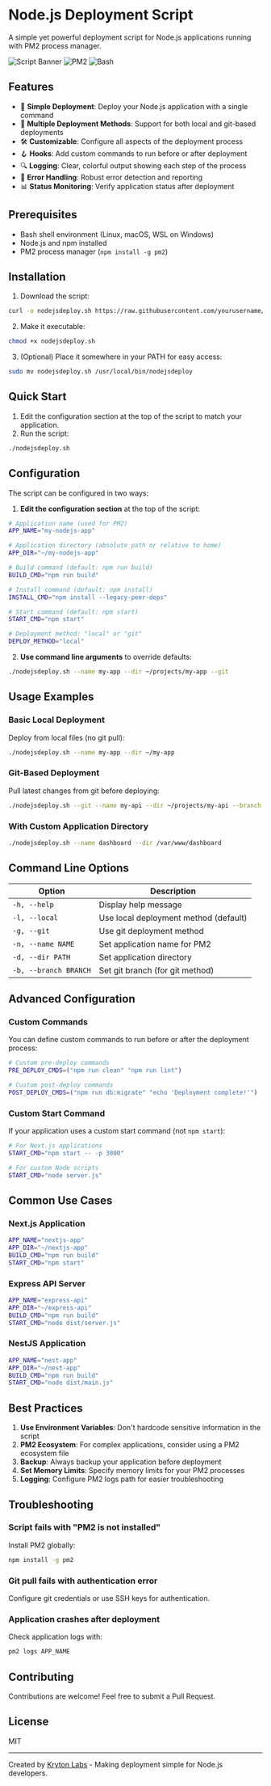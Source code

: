 # Node.js Deployment Script

A simple yet powerful deployment script for Node.js applications running with PM2 process manager.

![Script Banner](https://img.shields.io/badge/NodeJS-Deployment-green)
![PM2](https://img.shields.io/badge/PM2-Process%20Manager-blue)
![Bash](https://img.shields.io/badge/Bash-Script-orange)

## Features

- 🚀 **Simple Deployment**: Deploy your Node.js application with a single command
- 🔄 **Multiple Deployment Methods**: Support for both local and git-based deployments
- 🛠️ **Customizable**: Configure all aspects of the deployment process
- 🪝 **Hooks**: Add custom commands to run before or after deployment
- 🔍 **Logging**: Clear, colorful output showing each step of the process
- 🧪 **Error Handling**: Robust error detection and reporting
- 📊 **Status Monitoring**: Verify application status after deployment

## Prerequisites

- Bash shell environment (Linux, macOS, WSL on Windows)
- Node.js and npm installed
- PM2 process manager (`npm install -g pm2`)

## Installation

1. Download the script:

```bash
curl -o nodejsdeploy.sh https://raw.githubusercontent.com/yourusername/nodejsdeploy/main/nodejsdeploy.sh
```

2. Make it executable:

```bash
chmod +x nodejsdeploy.sh
```

3. (Optional) Place it somewhere in your PATH for easy access:

```bash
sudo mv nodejsdeploy.sh /usr/local/bin/nodejsdeploy
```

## Quick Start

1. Edit the configuration section at the top of the script to match your application.
2. Run the script:

```bash
./nodejsdeploy.sh
```

## Configuration

The script can be configured in two ways:

1. **Edit the configuration section** at the top of the script:

```bash
# Application name (used for PM2)
APP_NAME="my-nodejs-app"

# Application directory (absolute path or relative to home)
APP_DIR="~/my-nodejs-app"

# Build command (default: npm run build)
BUILD_CMD="npm run build"

# Install command (default: npm install)
INSTALL_CMD="npm install --legacy-peer-deps"

# Start command (default: npm start)
START_CMD="npm start"

# Deployment method: "local" or "git"
DEPLOY_METHOD="local"
```

2. **Use command line arguments** to override defaults:

```bash
./nodejsdeploy.sh --name my-app --dir ~/projects/my-app --git
```

## Usage Examples

### Basic Local Deployment

Deploy from local files (no git pull):

```bash
./nodejsdeploy.sh --name my-app --dir ~/my-app
```

### Git-Based Deployment

Pull latest changes from git before deploying:

```bash
./nodejsdeploy.sh --git --name my-api --dir ~/projects/my-api --branch main
```

### With Custom Application Directory

```bash
./nodejsdeploy.sh --name dashboard --dir /var/www/dashboard
```

## Command Line Options

| Option | Description |
|--------|-------------|
| `-h, --help` | Display help message |
| `-l, --local` | Use local deployment method (default) |
| `-g, --git` | Use git deployment method |
| `-n, --name NAME` | Set application name for PM2 |
| `-d, --dir PATH` | Set application directory |
| `-b, --branch BRANCH` | Set git branch (for git method) |

## Advanced Configuration

### Custom Commands

You can define custom commands to run before or after the deployment process:

```bash
# Custom pre-deploy commands
PRE_DEPLOY_CMDS=("npm run clean" "npm run lint")

# Custom post-deploy commands
POST_DEPLOY_CMDS=("npm run db:migrate" "echo 'Deployment complete!'")
```

### Custom Start Command

If your application uses a custom start command (not `npm start`):

```bash
# For Next.js applications
START_CMD="npm start -- -p 3000"

# For custom Node scripts
START_CMD="node server.js"
```

## Common Use Cases

### Next.js Application

```bash
APP_NAME="nextjs-app"
APP_DIR="~/nextjs-app"
BUILD_CMD="npm run build"
START_CMD="npm start"
```

### Express API Server

```bash
APP_NAME="express-api"
APP_DIR="~/express-api"
BUILD_CMD="npm run build"
START_CMD="node dist/server.js"
```

### NestJS Application

```bash
APP_NAME="nest-app"
APP_DIR="~/nest-app"
BUILD_CMD="npm run build"
START_CMD="node dist/main.js"
```

## Best Practices

1. **Use Environment Variables**: Don't hardcode sensitive information in the script
2. **PM2 Ecosystem**: For complex applications, consider using a PM2 ecosystem file
3. **Backup**: Always backup your application before deployment
4. **Set Memory Limits**: Specify memory limits for your PM2 processes
5. **Logging**: Configure PM2 logs path for easier troubleshooting

## Troubleshooting

### Script fails with "PM2 is not installed"

Install PM2 globally:

```bash
npm install -g pm2
```

### Git pull fails with authentication error

Configure git credentials or use SSH keys for authentication.

### Application crashes after deployment

Check application logs with:

```bash
pm2 logs APP_NAME
```

## Contributing

Contributions are welcome! Feel free to submit a Pull Request.

## License

MIT

---

Created by [Kryton Labs](https://krytonlabs.com) - Making deployment simple for Node.js developers. 
